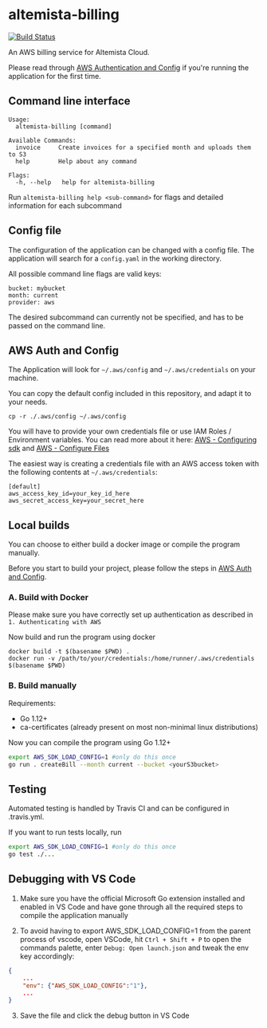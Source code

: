 # altemista-billing

[![Build Status](https://travis-ci.org/Altemista/altemista-billing.svg?branch=master)](https://travis-ci.org/Altemista/altemista-billing)

An AWS billing service for Altemista Cloud.

Please read through [AWS Authentication and Config](#awsauthconfig) if you're running the application for the first time.

<!-- Please read through [CONTRIBUTING.md](/CONTRIBUTING.md) before making any contributions. -->

## Command line interface <a name="cli"></a>
```
Usage:
  altemista-billing [command]

Available Commands:
  invoice     Create invoices for a specified month and uploads them to S3
  help        Help about any command

Flags:
  -h, --help   help for altemista-billing
```
Run `altemista-billing help <sub-command>` for flags and detailed information for each subcommand

## Config file
The configuration of the application can be changed with a config file.
The application will search for a `config.yaml` in the working directory.

All possible command line flags are valid keys:
```
bucket: mybucket
month: current
provider: aws
```
The desired subcommand can currently not be specified, and has to be passed on the command line.

## AWS Auth and Config <a name="awsauthconfig"></a>

The Application will look for `~/.aws/config` and `~/.aws/credentials` on your machine.

You can copy the default config included in this repository, and adapt it to your needs.
```shell
cp -r ./.aws/config ~/.aws/config
```


You will have to provide your own credentials file or use IAM Roles / Environment variables. You can read more about it here:
[AWS - Configuring sdk](https://docs.aws.amazon.com/de_de/sdk-for-go/v1/developer-guide/configuring-sdk.html)
and [AWS - Configure Files](https://docs.aws.amazon.com/cli/latest/userguide/cli-configure-files.html)

The easiest way is creating a credentials file with an AWS access token with the following contents at `~/.aws/credentials`:
```
[default]
aws_access_key_id=your_key_id_here
aws_secret_access_key=your_secret_here
```


## Local builds <a name="builds"></a>
You can choose to either build a docker image or compile the program manually.

Before you start to build your project, please follow the steps in [AWS Auth and Config](#awsauthconfig).


### A. Build with Docker <a name="buildsdocker"></a>

Please make sure you have correctly set up authentication as described in `1. Authenticating with AWS`

Now build and run the program using docker
```shell
docker build -t $(basename $PWD) .
docker run -v /path/to/your/credentials:/home/runner/.aws/credentials $(basename $PWD)
```

### B. Build manually <a name="buildsmanual"></a>

Requirements:
- Go 1.12+
- ca-certificates (already present on most non-minimal linux distributions)

Now you can compile the program using Go 1.12+
```zsh
export AWS_SDK_LOAD_CONFIG=1 #only do this once
go run . createBill --month current --bucket <yourS3bucket>
```

## Testing <a name="testing"></a>

Automated testing is handled by Travis CI and can be configured in .travis.yml.

If you want to run tests locally, run

```zsh
export AWS_SDK_LOAD_CONFIG=1 #only do this once
go test ./...
```

## Debugging with VS Code <a name="debugging"></a>

1. Make sure you have the official Microsoft Go extension installed and enabled in VS Code and have gone through all the required steps to compile the application manually

2. To avoid having to export AWS_SDK_LOAD_CONFIG=1 from the parent process of vscode, open VSCode, hit `Ctrl + Shift + P` to open the commands palette, enter `Debug: Open launch.json` and tweak the env key accordingly:
```json
{
    ...
    "env": {"AWS_SDK_LOAD_CONFIG":"1"},
    ...
}
```

3. Save the file and click the debug button in VS Code
